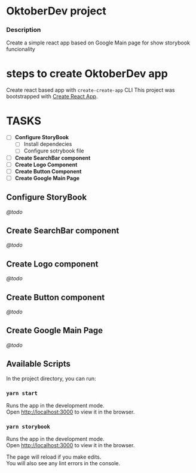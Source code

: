 # OktoberDev project

### Description

Create a simple react app based on Google Main page for show storybook funcionality 

# steps to create OktoberDev app
Create react based app with `create-create-app` CLI
This project was bootstrapped with [Create React App](https://github.com/facebook/create-react-app).

# TASKS

 - [ ] **Configure StoryBook**
    - [ ] Install dependecies
    - [ ] Configure sotrybook file
 - [ ] **Create SearchBar component**
 - [ ] **Create Logo Component**
 - [ ] **Create Button Component**
 - [ ] **Create Google Main Page**

## Configure StoryBook
*@todo*

## Create SearchBar component
*@todo*

## Create Logo component
*@todo*

## Create Button component
*@todo*

## Create Google Main Page
*@todo*

## Available Scripts

In the project directory, you can run:

### `yarn start`

Runs the app in the development mode.<br />
Open [http://localhost:3000](http://localhost:3000) to view it in the browser.

### `yarn storybook`

Runs the app in the development mode.<br />
Open [http://localhost:3000](http://localhost:3000) to view it in the browser.

The page will reload if you make edits.<br />
You will also see any lint errors in the console.

